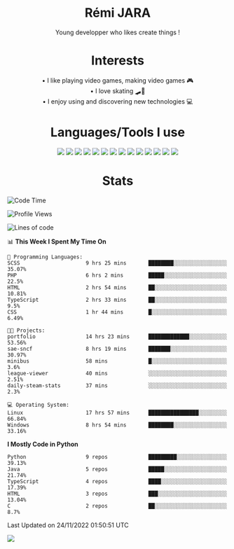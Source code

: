 <div align="center">
  
# Rémi JARA

Young developper who likes create things !

# Interests

  • I like playing video games, making video games 🎮  \
  • I love skating 🛹🤘 \
  • I enjoy using and discovering new technologies 💻 

 # Languages/Tools I use

  <img src="https://img.shields.io/badge/Java-ED8B00?style=for-the-badge&logo=java&logoColor=white"/>
  <img src="https://img.shields.io/badge/JavaScript-323330?style=for-the-badge&logo=javascript&logoColor=F7DF1E"/>
  <img src="https://img.shields.io/badge/TypeScript-007ACC?style=for-the-badge&logo=typescript&logoColor=white"/>
  <img src="https://img.shields.io/badge/html5-%23E34F26.svg?style=for-the-badge&logo=html5&logoColor=white"/>
  <img src="https://img.shields.io/badge/css3-%231572B6.svg?style=for-the-badge&logo=css3&logoColor=white"/>
  <img src="https://img.shields.io/badge/SCSS-hotpink.svg?style=for-the-badge&logo=SASS&logoColor=white"/>
  <img src="https://img.shields.io/badge/php-%23777BB4.svg?style=for-the-badge&logo=php&logoColor=white"/>
  <img src="https://img.shields.io/badge/angular-%23DD0031.svg?style=for-the-badge&logo=angular&logoColor=white"/>
  <img src="https://img.shields.io/badge/mysql-%2300f.svg?style=for-the-badge&logo=mysql&logoColor=white"/>
  <img src="https://img.shields.io/badge/Python-FFD43B?style=for-the-badge&logo=python&logoColor=blue"/>
  <img src="https://img.shields.io/badge/c-%2300599C.svg?style=for-the-badge&logo=c&logoColor=white"/>
  <img src="https://img.shields.io/badge/Visual_Studio_Code-0078D4?style=for-the-badge&logo=visual%20studio%20code&logoColor=white"/>
  <img src="https://img.shields.io/badge/Arch%20Linux-1793D1?logo=arch-linux&logoColor=fff&style=for-the-badge"/>
  <img src="https://img.shields.io/badge/Linux-FCC624?style=for-the-badge&logo=linux&logoColor=black"/>
  
  
  
# Stats
  
  </div>
  
<!--START_SECTION:waka-->
![Code Time](http://img.shields.io/badge/Code%20Time-217%20hrs%2020%20mins-blue)

![Profile Views](http://img.shields.io/badge/Profile%20Views-6-blue)

![Lines of code](https://img.shields.io/badge/From%20Hello%20World%20I%27ve%20Written-47%20Thousand%20lines%20of%20code-blue)

📊 **This Week I Spent My Time On** 

```text
💬 Programming Languages: 
SCSS                     9 hrs 25 mins       ████████░░░░░░░░░░░░░░░░░   35.07% 
PHP                      6 hrs 2 mins        █████░░░░░░░░░░░░░░░░░░░░   22.5% 
HTML                     2 hrs 54 mins       ██░░░░░░░░░░░░░░░░░░░░░░░   10.81% 
TypeScript               2 hrs 33 mins       ██░░░░░░░░░░░░░░░░░░░░░░░   9.5% 
CSS                      1 hr 44 mins        █░░░░░░░░░░░░░░░░░░░░░░░░   6.49%

🐱‍💻 Projects: 
portfolio                14 hrs 23 mins      █████████████░░░░░░░░░░░░   53.56% 
sae-sncf                 8 hrs 19 mins       ███████░░░░░░░░░░░░░░░░░░   30.97% 
minibus                  58 mins             █░░░░░░░░░░░░░░░░░░░░░░░░   3.6% 
league-viewer            40 mins             ░░░░░░░░░░░░░░░░░░░░░░░░░   2.51% 
daily-steam-stats        37 mins             ░░░░░░░░░░░░░░░░░░░░░░░░░   2.3%

💻 Operating System: 
Linux                    17 hrs 57 mins      ████████████████░░░░░░░░░   66.84% 
Windows                  8 hrs 54 mins       ████████░░░░░░░░░░░░░░░░░   33.16%

```

**I Mostly Code in Python** 

```text
Python                   9 repos             █████████░░░░░░░░░░░░░░░░   39.13% 
Java                     5 repos             █████░░░░░░░░░░░░░░░░░░░░   21.74% 
TypeScript               4 repos             ████░░░░░░░░░░░░░░░░░░░░░   17.39% 
HTML                     3 repos             ███░░░░░░░░░░░░░░░░░░░░░░   13.04% 
C                        2 repos             ██░░░░░░░░░░░░░░░░░░░░░░░   8.7%

```



 Last Updated on 24/11/2022 01:50:51 UTC
<!--END_SECTION:waka-->

  <img src="https://github-readme-stats.vercel.app/api?username=icepick4&count_private=true&show_icons=true&theme=gruvbox" />

  


